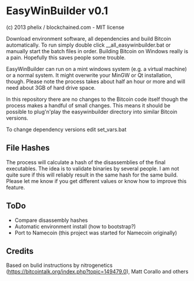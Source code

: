 EasyWinBuilder v0.1
===============
(c) 2013 phelix / blockchained.com - MIT license

Download environment software, all dependencies and build Bitcoin automatically. To run simply double click __all_easywinbuilder.bat or manually start the batch files in order. Building Bitcoin on Windows really is a pain. Hopefully this saves people some trouble.

EasyWinBuilder can run on a mint windows system (e.g. a virtual machine) or a normal system. It might overwrite your MinGW or Qt installation, though. Please note the process takes about half an hour or more and will need about 3GB of hard drive space.

In this repository there are no changes to the Bitcoin code itself though the process makes a handful of small changes. This means it should be possible to plug'n'play the easywinbuilder directory into similar Bitcoin versions.

To change dependency versions edit set_vars.bat

File Hashes
-----------
The process will calculate a hash of the disassemblies of the final executables. The idea is to validate binaries by several people.
I am not quite sure if this will reliably result in the same hash for the same build. Please let me know if you get different values or know how to improve this feature.

ToDo
-----
* Compare disassembly hashes
* Automatic environment install (how to bootstrap?)
* Port to Namecoin (this project was started for Namecoin originally)

Credits
-------
Based on bulid instructions by nitrogenetics (https://bitcointalk.org/index.php?topic=149479.0), Matt Corallo and others
